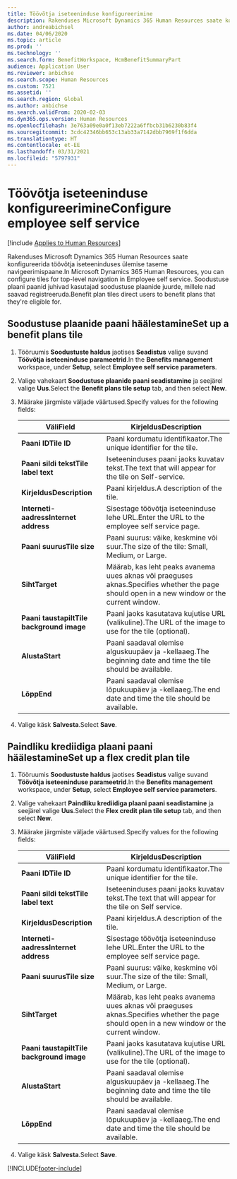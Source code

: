 ```yaml
---
title: Töövõtja iseteeninduse konfigureerimine
description: Rakenduses Microsoft Dynamics 365 Human Resources saate konfigureerida töövõtja iseteeninduses ülemise taseme navigeerimispaane.
author: andreabichsel
ms.date: 04/06/2020
ms.topic: article
ms.prod: ''
ms.technology: ''
ms.search.form: BenefitWorkspace, HcmBenefitSummaryPart
audience: Application User
ms.reviewer: anbichse
ms.search.scope: Human Resources
ms.custom: 7521
ms.assetid: ''
ms.search.region: Global
ms.author: anbichse
ms.search.validFrom: 2020-02-03
ms.dyn365.ops.version: Human Resources
ms.openlocfilehash: 3e763a09e0a0f13eb7222a6ffbcb31b6230b83f4
ms.sourcegitcommit: 3cdc42346bb653c13ab33a7142dbb7969f1f6dda
ms.translationtype: HT
ms.contentlocale: et-EE
ms.lasthandoff: 03/31/2021
ms.locfileid: "5797931"
---
```

# <a name="configure-employee-self-service"></a><span data-ttu-id="e9ce7-103">Töövõtja iseteeninduse konfigureerimine</span><span class="sxs-lookup"><span data-stu-id="e9ce7-103">Configure employee self service</span></span>

[!include [Applies to Human Resources](../includes/applies-to-hr.md)]

<span data-ttu-id="e9ce7-104">Rakenduses Microsoft Dynamics 365 Human Resources saate konfigureerida töövõtja iseteeninduses ülemise taseme navigeerimispaane.</span><span class="sxs-lookup"><span data-stu-id="e9ce7-104">In Microsoft Dynamics 365 Human Resources, you can configure tiles for top-level navigation in Employee self service.</span></span> <span data-ttu-id="e9ce7-105">Soodustuse plaani paanid juhivad kasutajad soodustuse plaanide juurde, millele nad saavad registreeruda.</span><span class="sxs-lookup"><span data-stu-id="e9ce7-105">Benefit plan tiles direct users to benefit plans that they're eligible for.</span></span>

## <a name="set-up-a-benefit-plans-tile"></a><span data-ttu-id="e9ce7-106">Soodustuse plaanide paani häälestamine</span><span class="sxs-lookup"><span data-stu-id="e9ce7-106">Set up a benefit plans tile</span></span>

1. <span data-ttu-id="e9ce7-107">Tööruumis **Soodustuste haldus** jaotises **Seadistus** valige suvand **Töövõtja iseteeninduse parameetrid**.</span><span class="sxs-lookup"><span data-stu-id="e9ce7-107">In the **Benefits management** workspace, under **Setup**, select **Employee self service parameters**.</span></span>

2. <span data-ttu-id="e9ce7-108">Valige vahekaart **Soodustuse plaanide paani seadistamine** ja seejärel valige **Uus**.</span><span class="sxs-lookup"><span data-stu-id="e9ce7-108">Select the **Benefit plans tile setup** tab, and then select **New**.</span></span>

3. <span data-ttu-id="e9ce7-109">Määrake järgmiste väljade väärtused.</span><span class="sxs-lookup"><span data-stu-id="e9ce7-109">Specify values for the following fields:</span></span>

   | <span data-ttu-id="e9ce7-110">Väli</span><span class="sxs-lookup"><span data-stu-id="e9ce7-110">Field</span></span> | <span data-ttu-id="e9ce7-111">Kirjeldus</span><span class="sxs-lookup"><span data-stu-id="e9ce7-111">Description</span></span> |
   | --- | --- |
   | <span data-ttu-id="e9ce7-112">**Paani ID**</span><span class="sxs-lookup"><span data-stu-id="e9ce7-112">**Tile ID**</span></span> | <span data-ttu-id="e9ce7-113">Paani kordumatu identifikaator.</span><span class="sxs-lookup"><span data-stu-id="e9ce7-113">The unique identifier for the tile.</span></span> |
   | <span data-ttu-id="e9ce7-114">**Paani sildi tekst**</span><span class="sxs-lookup"><span data-stu-id="e9ce7-114">**Tile label text**</span></span> | <span data-ttu-id="e9ce7-115">Iseteeninduses paani jaoks kuvatav tekst.</span><span class="sxs-lookup"><span data-stu-id="e9ce7-115">The text that will appear for the tile on Self-service.</span></span> |
   | <span data-ttu-id="e9ce7-116">**Kirjeldus**</span><span class="sxs-lookup"><span data-stu-id="e9ce7-116">**Description**</span></span> | <span data-ttu-id="e9ce7-117">Paani kirjeldus.</span><span class="sxs-lookup"><span data-stu-id="e9ce7-117">A description of the tile.</span></span> |
   | <span data-ttu-id="e9ce7-118">**Interneti-aadress**</span><span class="sxs-lookup"><span data-stu-id="e9ce7-118">**Internet address**</span></span> | <span data-ttu-id="e9ce7-119">Sisestage töövõtja iseteeninduse lehe URL.</span><span class="sxs-lookup"><span data-stu-id="e9ce7-119">Enter the URL to the employee self service page.</span></span> |
   | <span data-ttu-id="e9ce7-120">**Paani suurus**</span><span class="sxs-lookup"><span data-stu-id="e9ce7-120">**Tile size**</span></span> | <span data-ttu-id="e9ce7-121">Paani suurus: väike, keskmine või suur.</span><span class="sxs-lookup"><span data-stu-id="e9ce7-121">The size of the tile: Small, Medium, or Large.</span></span> |
   | <span data-ttu-id="e9ce7-122">**Siht**</span><span class="sxs-lookup"><span data-stu-id="e9ce7-122">**Target**</span></span> | <span data-ttu-id="e9ce7-123">Määrab, kas leht peaks avanema uues aknas või praeguses aknas.</span><span class="sxs-lookup"><span data-stu-id="e9ce7-123">Specifies whether the page should open in a new window or the current window.</span></span> |
   | <span data-ttu-id="e9ce7-124">**Paani taustapilt**</span><span class="sxs-lookup"><span data-stu-id="e9ce7-124">**Tile background image**</span></span> | <span data-ttu-id="e9ce7-125">Paani jaoks kasutatava kujutise URL (valikuline).</span><span class="sxs-lookup"><span data-stu-id="e9ce7-125">The URL of the image to use for the tile (optional).</span></span> |
   | <span data-ttu-id="e9ce7-126">**Alusta**</span><span class="sxs-lookup"><span data-stu-id="e9ce7-126">**Start**</span></span> | <span data-ttu-id="e9ce7-127">Paani saadaval olemise alguskuupäev ja -kellaaeg.</span><span class="sxs-lookup"><span data-stu-id="e9ce7-127">The beginning date and time the tile should be available.</span></span> |
   | <span data-ttu-id="e9ce7-128">**Lõpp**</span><span class="sxs-lookup"><span data-stu-id="e9ce7-128">**End**</span></span> | <span data-ttu-id="e9ce7-129">Paani saadaval olemise lõpukuupäev ja -kellaaeg.</span><span class="sxs-lookup"><span data-stu-id="e9ce7-129">The end date and time the tile should be available.</span></span> |

4. <span data-ttu-id="e9ce7-130">Valige käsk **Salvesta**.</span><span class="sxs-lookup"><span data-stu-id="e9ce7-130">Select **Save**.</span></span>

## <a name="set-up-a-flex-credit-plan-tile"></a><span data-ttu-id="e9ce7-131">Paindliku krediidiga plaani paani häälestamine</span><span class="sxs-lookup"><span data-stu-id="e9ce7-131">Set up a flex credit plan tile</span></span>

1. <span data-ttu-id="e9ce7-132">Tööruumis **Soodustuste haldus** jaotises **Seadistus** valige suvand **Töövõtja iseteeninduse parameetrid**.</span><span class="sxs-lookup"><span data-stu-id="e9ce7-132">In the **Benefits management** workspace, under **Setup**, select **Employee self service parameters**.</span></span>

2. <span data-ttu-id="e9ce7-133">Valige vahekaart **Paindliku krediidiga plaani paani seadistamine** ja seejärel valige **Uus**.</span><span class="sxs-lookup"><span data-stu-id="e9ce7-133">Select the **Flex credit plan tile setup** tab, and then select **New**.</span></span>

3. <span data-ttu-id="e9ce7-134">Määrake järgmiste väljade väärtused.</span><span class="sxs-lookup"><span data-stu-id="e9ce7-134">Specify values for the following fields:</span></span>

   | <span data-ttu-id="e9ce7-135">Väli</span><span class="sxs-lookup"><span data-stu-id="e9ce7-135">Field</span></span> | <span data-ttu-id="e9ce7-136">Kirjeldus</span><span class="sxs-lookup"><span data-stu-id="e9ce7-136">Description</span></span> |
   | --- | --- |
   | <span data-ttu-id="e9ce7-137">**Paani ID**</span><span class="sxs-lookup"><span data-stu-id="e9ce7-137">**Tile ID**</span></span> | <span data-ttu-id="e9ce7-138">Paani kordumatu identifikaator.</span><span class="sxs-lookup"><span data-stu-id="e9ce7-138">The unique identifier for the tile.</span></span> |
   | <span data-ttu-id="e9ce7-139">**Paani sildi tekst**</span><span class="sxs-lookup"><span data-stu-id="e9ce7-139">**Tile label text**</span></span> | <span data-ttu-id="e9ce7-140">Iseteeninduses paani jaoks kuvatav tekst.</span><span class="sxs-lookup"><span data-stu-id="e9ce7-140">The text that will appear for the tile on Self service.</span></span> |
   | <span data-ttu-id="e9ce7-141">**Kirjeldus**</span><span class="sxs-lookup"><span data-stu-id="e9ce7-141">**Description**</span></span> | <span data-ttu-id="e9ce7-142">Paani kirjeldus.</span><span class="sxs-lookup"><span data-stu-id="e9ce7-142">A description of the tile.</span></span> |
   | <span data-ttu-id="e9ce7-143">**Interneti-aadress**</span><span class="sxs-lookup"><span data-stu-id="e9ce7-143">**Internet address**</span></span> | <span data-ttu-id="e9ce7-144">Sisestage töövõtja iseteeninduse lehe URL.</span><span class="sxs-lookup"><span data-stu-id="e9ce7-144">Enter the URL to the employee self service page.</span></span> |
   | <span data-ttu-id="e9ce7-145">**Paani suurus**</span><span class="sxs-lookup"><span data-stu-id="e9ce7-145">**Tile size**</span></span> | <span data-ttu-id="e9ce7-146">Paani suurus: väike, keskmine või suur.</span><span class="sxs-lookup"><span data-stu-id="e9ce7-146">The size of the tile: Small, Medium, or Large.</span></span> |
   | <span data-ttu-id="e9ce7-147">**Siht**</span><span class="sxs-lookup"><span data-stu-id="e9ce7-147">**Target**</span></span> | <span data-ttu-id="e9ce7-148">Määrab, kas leht peaks avanema uues aknas või praeguses aknas.</span><span class="sxs-lookup"><span data-stu-id="e9ce7-148">Specifies whether the page should open in a new window or the current window.</span></span> |
   | <span data-ttu-id="e9ce7-149">**Paani taustapilt**</span><span class="sxs-lookup"><span data-stu-id="e9ce7-149">**Tile background image**</span></span> | <span data-ttu-id="e9ce7-150">Paani jaoks kasutatava kujutise URL (valikuline).</span><span class="sxs-lookup"><span data-stu-id="e9ce7-150">The URL of the image to use for the tile (optional).</span></span> |
   | <span data-ttu-id="e9ce7-151">**Alusta**</span><span class="sxs-lookup"><span data-stu-id="e9ce7-151">**Start**</span></span> | <span data-ttu-id="e9ce7-152">Paani saadaval olemise alguskuupäev ja -kellaaeg.</span><span class="sxs-lookup"><span data-stu-id="e9ce7-152">The beginning date and time the tile should be available.</span></span> |
   | <span data-ttu-id="e9ce7-153">**Lõpp**</span><span class="sxs-lookup"><span data-stu-id="e9ce7-153">**End**</span></span> | <span data-ttu-id="e9ce7-154">Paani saadaval olemise lõpukuupäev ja -kellaaeg.</span><span class="sxs-lookup"><span data-stu-id="e9ce7-154">The end date and time the tile should be available.</span></span> |

4. <span data-ttu-id="e9ce7-155">Valige käsk **Salvesta**.</span><span class="sxs-lookup"><span data-stu-id="e9ce7-155">Select **Save**.</span></span>


[!INCLUDE[footer-include](../includes/footer-banner.md)]